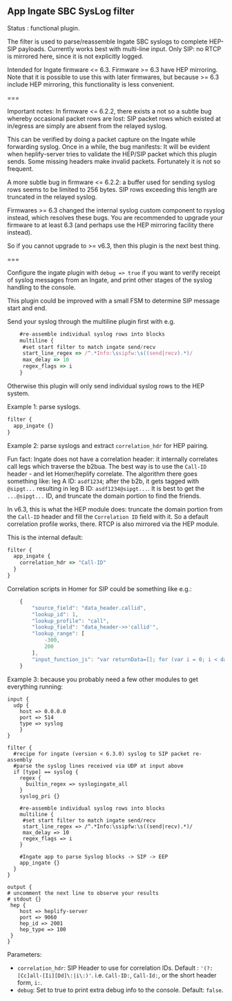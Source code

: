 App Ingate SBC SysLog filter
---

Status : functional plugin.

The filter is used to parse/reassemble Ingate SBC syslogs to complete HEP-SIP payloads. Currently works best with multi-line input. Only SIP: no RTCP is mirrored here, since it is not explicitly logged.

Intended for Ingate firmware <= 6.3. Firmware >= 6.3 have HEP mirroring. Note that it is possible to use this with later firmwares, but because >= 6.3 include HEP mirroring, this functionality is less convenient.

===

Important notes: 
In firmware <= 6.2.2, there exists a not so a subtle bug whereby occasional packet rows are lost: SIP packet rows which existed at in/egress are simply are absent from the relayed syslog.

This can be verified by doing a packet capture on the Ingate while forwarding syslog. Once in a while, the bug manifests: It will be evident when heplify-server tries to validate the HEP/SIP packet which this plugin sends. Some missing headers make invalid packets. Fortunately it is not so frequent. 

A more subtle bug in firmware <= 6.2.2: a buffer used for sending syslog rows seems to be limited to 256 bytes. SIP rows exceeding this length are truncated in the relayed syslog. 

Firmwares >= 6.3 changed the internal syslog custom component to rsyslog instead, which resolves these bugs. You are recommended to upgrade your firmware to at least 6.3 (and perhaps use the HEP mirroring facility there instead). 

So if you cannot upgrade to >= v6.3, then this plugin is the next best thing. 

===

Configure the ingate plugin with `debug => true` if you want to verify receipt of syslog messages from an Ingate, and print other stages of the syslog handling to the console.

This plugin could be improved with a small FSM to determine SIP message start and end.

Send your syslog through the multiline plugin first with e.g.

````javascript
    #re-assemble individual syslog rows into blocks
    multiline {
     #set start filter to match ingate send/recv
     start_line_regex => /^.*Info:\ssipfw:\s((send|recv).*)/
     max_delay => 10
     regex_flags => i
    }
````

Otherwise this plugin will only send individual syslog rows to the HEP system.


Example 1: parse syslogs.
````javascript
filter {
  app_ingate {}
}
`````

Example 2: parse syslogs and extract ``correlation_hdr`` for HEP pairing. 

Fun fact: Ingate does not have a correlation header: it internally correlates call legs which traverse the b2bua. The best way is to use the `Call-ID` header - and let Homer/heplify correlate. The algorithm there goes something like: leg A ID: `asdf1234`; after the b2b, it gets tagged with `@sipgt...` resulting in leg B ID: `asdf1234@sipgt...`. It is best to get the `...@sipgt...` ID, and truncate the domain portion to find the friends. 

In v6.3, this is what the HEP module does: truncate the domain portion from the `Call-ID` header and fill the `Correlation ID` field with it. So a default correlation profile works, there. RTCP is also mirrored via the HEP module. 

This is the internal default:
````javascript
filter {
  app_ingate {
    correlation_hdr => "Call-ID"
  }
}
`````

Correlation scripts in Homer for SIP could be something like e.g.:
```javascript
    {
        "source_field": "data_header.callid",
        "lookup_id": 1,
        "lookup_profile": "call",
        "lookup_field": "data_header->>'callid'",
        "lookup_range": [
            -300,
            200
        ],
        "input_function_js": "var returnData=[]; for (var i = 0; i < data.length; i++) { returnData.push(data[i].split('@')[0] ); }; returnData;"
    }
```

Example 3: because you probably need a few other modules to get everything running:

````
input {
  udp {
    host => 0.0.0.0
    port => 514
    type => syslog
    }
}

filter {
  #recipe for ingate (version < 6.3.0) syslog to SIP packet re-assembly
  #parse the syslog lines received via UDP at input above
  if [type] == syslog {
    regex {
      builtin_regex => syslogingate_all
    }
    syslog_pri {}

    #re-assemble individual syslog rows into blocks
    multiline {
     #set start filter to match ingate send/recv
     start_line_regex => /^.*Info:\ssipfw:\s((send|recv).*)/
     max_delay => 10
     regex_flags => i
    }

    #Ingate app to parse Syslog blocks -> SIP -> EEP
    app_ingate {}
  }
}

output {
# uncomment the next line to observe your results
# stdout {}
 hep {
    host => heplify-server
    port => 9060
    hep_id => 2001
    hep_type => 100
 }
}
````


Parameters:

* ``correlation_hdr``: SIP Header to use for correlation IDs. Default : ``'(?:[Cc]all-[Ii][Dd]\:|i\:)'``.
i.e. ``Call-ID:``, ``Call-Id:``, or the short header form, ``i:``.
* ``debug``: Set to true to print extra debug info to the console. Default: ``false``.

